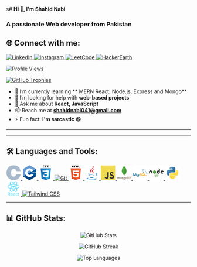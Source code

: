 s# **Hi 👋, I'm Shahid Nabi**  
### **A passionate Web developer from Pakistan**  

## **🌐 Connect with me:**  
<p align="left">  
  <a href="https://linkedin.com/in/shahidnabi" target="_blank">  
    <img src="https://raw.githubusercontent.com/rahuldkjain/github-profile-readme-generator/master/src/images/icons/Social/linked-in-alt.svg" alt="LinkedIn" height="30" width="40" />  
  </a>  
  <a href="https://instagram.com/shahid._.07._" target="_blank">  
    <img src="https://raw.githubusercontent.com/rahuldkjain/github-profile-readme-generator/master/src/images/icons/Social/instagram.svg" alt="Instagram" height="30" width="40" />  
  </a>  
  <a href="https://www.leetcode.com/shahidnabi041" target="_blank">  
    <img src="https://raw.githubusercontent.com/rahuldkjain/github-profile-readme-generator/master/src/images/icons/Social/leet-code.svg" alt="LeetCode" height="30" width="40" />  
  </a>  
  <a href="https://www.hackerearth.com/shahidnabi041" target="_blank">  
    <img src="https://raw.githubusercontent.com/rahuldkjain/github-profile-readme-generator/master/src/images/icons/Social/hackerearth.svg" alt="HackerEarth" height="30" width="40" />  
  </a>  
</p>  


<p align="left">  
  <img src="https://komarev.com/ghpvc/?username=shahidnai-exe&label=Profile%20views&color=0e75b6&style=flat" alt="Profile Views" />  
</p>  

<p align="left">  
  <a href="https://github.com/ryo-ma/github-profile-trophy">  
    <img src="https://github-profile-trophy.vercel.app/?username=shahidnai-exe" alt="GitHub Trophies" />  
  </a>  
</p>  

- 🌱 I’m currently learning ** MERN React, Node.js, Express and Mongo**  
- 🤝 I’m looking for help with **web-based projects**  
- 💬 Ask me about **React, JavaScript**  
- 📫 Reach me at **shahidnabi041@gmail.com**  
- ⚡ Fun fact: **I'm sarcastic 😆**  

---

---

## **🛠 Languages and Tools:**  
<p align="left">  
  <a href="https://www.cprogramming.com/" target="_blank">  
    <img src="https://raw.githubusercontent.com/devicons/devicon/master/icons/c/c-original.svg" alt="C" width="40" height="40"/>  
  </a>  
  <a href="https://www.w3schools.com/cpp/" target="_blank">  
    <img src="https://raw.githubusercontent.com/devicons/devicon/master/icons/cplusplus/cplusplus-original.svg" alt="C++" width="40" height="40"/>  
  </a>  
  <a href="https://www.w3schools.com/css/" target="_blank">  
    <img src="https://raw.githubusercontent.com/devicons/devicon/master/icons/css3/css3-original-wordmark.svg" alt="CSS3" width="40" height="40"/>  
  </a>  
  <a href="https://git-scm.com/" target="_blank">  
    <img src="https://www.vectorlogo.zone/logos/git-scm/git-scm-icon.svg" alt="Git" width="40" height="40"/>  
  </a>  
  <a href="https://www.w3.org/html/" target="_blank">  
    <img src="https://raw.githubusercontent.com/devicons/devicon/master/icons/html5/html5-original-wordmark.svg" alt="HTML5" width="40" height="40"/>  
  </a>  
  <a href="https://www.java.com/" target="_blank">  
    <img src="https://raw.githubusercontent.com/devicons/devicon/master/icons/java/java-original.svg" alt="Java" width="40" height="40"/>  
  </a>  
  <a href="https://developer.mozilla.org/en-US/docs/Web/JavaScript" target="_blank">  
    <img src="https://raw.githubusercontent.com/devicons/devicon/master/icons/javascript/javascript-original.svg" alt="JavaScript" width="40" height="40"/>  
  </a>  
  <a href="https://www.mongodb.com/" target="_blank">  
    <img src="https://raw.githubusercontent.com/devicons/devicon/master/icons/mongodb/mongodb-original-wordmark.svg" alt="MongoDB" width="40" height="40"/>  
  </a>  
  <a href="https://www.mysql.com/" target="_blank">  
    <img src="https://raw.githubusercontent.com/devicons/devicon/master/icons/mysql/mysql-original-wordmark.svg" alt="MySQL" width="40" height="40"/>  
  </a>  
  <a href="https://nodejs.org/" target="_blank">  
    <img src="https://raw.githubusercontent.com/devicons/devicon/master/icons/nodejs/nodejs-original-wordmark.svg" alt="Node.js" width="40" height="40"/>  
  </a>  
  <a href="https://www.python.org/" target="_blank">  
    <img src="https://raw.githubusercontent.com/devicons/devicon/master/icons/python/python-original.svg" alt="Python" width="40" height="40"/>  
  </a>  
  <a href="https://reactjs.org/" target="_blank">  
    <img src="https://raw.githubusercontent.com/devicons/devicon/master/icons/react/react-original-wordmark.svg" alt="React" width="40" height="40"/>  
  </a>  
  <a href="https://tailwindcss.com/" target="_blank">  
    <img src="https://www.vectorlogo.zone/logos/tailwindcss/tailwindcss-icon.svg" alt="Tailwind CSS" width="40" height="40"/>  
  </a>  
</p>  

---


## **📊 GitHub Stats:**  
<p align="center">  
  <img src="https://github-readme-stats.vercel.app/api?username=shahidnabi-exe&show_icons=true&theme=transparent" alt="GitHub Stats" />  
</p>  

<p align="center">  
  <img src="https://github-readme-streak-stats.herokuapp.com/?user=shahidnabi-exe&theme=transparent" alt="GitHub Streak" />  
</p>  

<p align="center">  
  <img src="https://github-readme-stats.vercel.app/api/top-langs/?username=shahidnabi-exe&layout=compact&theme=transparent" alt="Top Languages" />  
</p>

